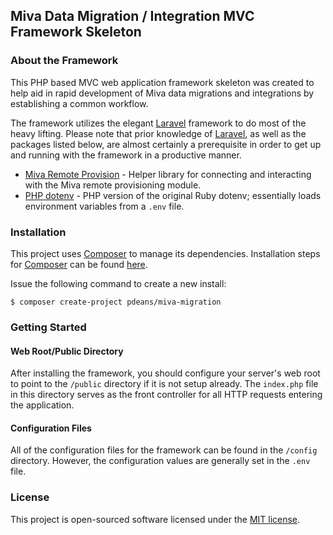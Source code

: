 ## Miva Data Migration / Integration MVC Framework Skeleton

### About the Framework

This PHP based MVC web application framework skeleton was created to help aid in rapid development of Miva data migrations and integrations by establishing a common workflow.

The framework utilizes the elegant [Laravel](https://laravel.com/) framework to do most of the heavy lifting. Please note that prior knowledge of [Laravel](https://laravel.com/), as well as the packages listed below, are almost certainly a prerequisite in order to get up and running with the framework in a productive manner.

- [Miva Remote Provision](https://github.com/pdeans/miva-provision) - Helper library for connecting and interacting with the Miva remote provisioning module.
- [PHP dotenv](https://github.com/vlucas/phpdotenv) - PHP version of the original Ruby dotenv; essentially loads environment variables from a `.env` file.

### Installation

This project uses [Composer](https://getcomposer.org/) to manage its dependencies. Installation steps for [Composer](https://getcomposer.org/) can be found [here](https://getcomposer.org/doc/00-intro.md#installation-linux-unix-osx).

Issue the following command to create a new install:

```
$ composer create-project pdeans/miva-migration
```

### Getting Started

#### Web Root/Public Directory

After installing the framework, you should configure your server's web root to point to the `/public` directory if it is not setup already. The `index.php` file in this directory serves as the front controller for all HTTP requests entering the application.

#### Configuration Files

All of the configuration files for the framework can be found in the `/config` directory. However, the configuration values are generally set in the `.env` file.

### License

This project is open-sourced software licensed under the [MIT license](http://opensource.org/licenses/MIT).